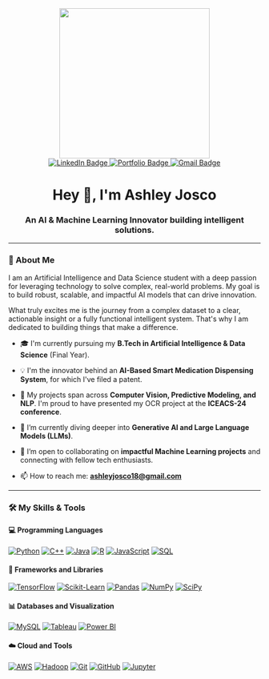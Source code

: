 <div id="header" align="center">
  <img src="https://user-images.githubusercontent.com/74038190/212749447-bfb7e725-6987-49d9-ae85-2015e3e7cc41.gif" width="300"/>
</div>

<div id="badges" align="center">
  <a href="https://www.linkedin.com/in/ashley-josco-c" target="_blank">
    <img src="https://img.shields.io/badge/LinkedIn-0077B5?style=for-the-badge&logo=linkedin&logoColor=white" alt="LinkedIn Badge"/>
  </a>
  <a href="https://ashley-portfolio-62b1b.web.app/" target="_blank">
    <img src="https://img.shields.io/badge/Portfolio-FFCA28?style=for-the-badge&logo=firebase&logoColor=black" alt="Portfolio Badge"/>
  </a>
  <a href="mailto:ashleyjosco18@gmail.com">
    <img src="https://img.shields.io/badge/Gmail-D14836?style=for-the-badge&logo=gmail&logoColor=white" alt="Gmail Badge"/>
  </a>
</div>

<h1 align="center">
  Hey 👋, I'm Ashley Josco
</h1>
<h3 align="center">
  An AI & Machine Learning Innovator building intelligent solutions.
</h3>

---

### 💬 About Me

I am an Artificial Intelligence and Data Science student with a deep passion for leveraging technology to solve complex, real-world problems. My goal is to build robust, scalable, and impactful AI models that can drive innovation.

What truly excites me is the journey from a complex dataset to a clear, actionable insight or a fully functional intelligent system. That's why I am dedicated to building things that make a difference.

- 🎓 I'm currently pursuing my **B.Tech in Artificial Intelligence & Data Science** (Final Year).

- 💡 I'm the innovator behind an **AI-Based Smart Medication Dispensing System**, for which I've filed a patent.

- 🤖 My projects span across **Computer Vision, Predictive Modeling, and NLP**. I'm proud to have presented my OCR project at the **ICEACS-24 conference**.

- 🌱 I’m currently diving deeper into **Generative AI and Large Language Models (LLMs)**.

- 🤝 I’m open to collaborating on **impactful Machine Learning projects** and connecting with fellow tech enthusiasts.

- 📫 How to reach me: **ashleyjosco18@gmail.com**

---

### 🛠️ My Skills & Tools

#### 💻 Programming Languages
<p align="left">
  <a href="https://www.python.org" target="_blank" rel="noreferrer"><img src="https://img.shields.io/badge/python-3670A0?style=for-the-badge&logo=python&logoColor=ffdd54" alt="Python"/></a>
  <a href="https://www.cplusplus.com/" target="_blank" rel="noreferrer"><img src="https://img.shields.io/badge/c++-%2300599C.svg?style=for-the-badge&logo=c%2B%2B&logoColor=white" alt="C++"/></a>
  <a href="https://www.java.com" target="_blank" rel="noreferrer"><img src="https://img.shields.io/badge/java-%23ED8B00.svg?style=for-the-badge&logo=java&logoColor=white" alt="Java"/></a>
  <a href="https://www.r-project.org/" target="_blank" rel="noreferrer"><img src="https://img.shields.io/badge/r-%23276DC3.svg?style=for-the-badge&logo=r&logoColor=white" alt="R"/></a>
  <a href="https://developer.mozilla.org/en-US/docs/Web/JavaScript" target="_blank" rel="noreferrer"><img src="https://img.shields.io/badge/javascript-%23323330.svg?style=for-the-badge&logo=javascript&logoColor=%23F7DF1E" alt="JavaScript"/></a>
  <a href="https://www.mysql.com/" target="_blank" rel="noreferrer"><img src="https://img.shields.io/badge/sql-%2300f.svg?style=for-the-badge&logo=mysql&logoColor=white" alt="SQL"/></a>
</p>

#### 🧠 Frameworks and Libraries
<p align="left">
  <a href="https://www.tensorflow.org" target="_blank" rel="noreferrer"><img src="https://img.shields.io/badge/TensorFlow-%23FF6F00.svg?style=for-the-badge&logo=TensorFlow&logoColor=white" alt="TensorFlow"/></a>
  <a href="https://scikit-learn.org/" target="_blank" rel="noreferrer"><img src="https://img.shields.io/badge/scikit--learn-%23F7931E.svg?style=for-the-badge&logo=scikit-learn&logoColor=white" alt="Scikit-Learn"/></a>
  <a href="https://pandas.pydata.org/" target="_blank" rel="noreferrer"><img src="https://img.shields.io/badge/pandas-%23150458.svg?style=for-the-badge&logo=pandas&logoColor=white" alt="Pandas"/></a>
  <a href="https://numpy.org/" target="_blank" rel="noreferrer"><img src="https://img.shields.io/badge/numpy-%23013243.svg?style=for-the-badge&logo=numpy&logoColor=white" alt="NumPy"/></a>
  <a href="https://scipy.org/" target="_blank" rel="noreferrer"><img src="https://img.shields.io/badge/SciPy-%230C55A5.svg?style=for-the-badge&logo=scipy&logoColor=%white" alt="SciPy"/></a>
</p>

#### 📊 Databases and Visualization
<p align="left">
  <a href="https://www.mysql.com/" target="_blank" rel="noreferrer"><img src="https://img.shields.io/badge/MySQL-005C84?style=for-the-badge&logo=mysql&logoColor=white" alt="MySQL"/></a>
  <a href="https://www.tableau.com/" target="_blank" rel="noreferrer"><img src="https://img.shields.io/badge/Tableau-E97627?style=for-the-badge&logo=Tableau&logoColor=white" alt="Tableau"/></a>
  <a href="https://powerbi.microsoft.com/en-us/" target="_blank" rel="noreferrer"><img src="https://img.shields.io/badge/PowerBI-F2C811?style=for-the-badge&logo=Power%20BI&logoColor=black" alt="Power BI"/></a>
</p>

#### ☁️ Cloud and Tools
<p align="left">
  <a href="https://aws.amazon.com" target="_blank" rel="noreferrer"><img src="https://img.shields.io/badge/AWS-%23FF9900.svg?style=for-the-badge&logo=amazon-aws&logoColor=white" alt="AWS"/></a>
  <a href="https://hadoop.apache.org/" target="_blank" rel="noreferrer"><img src="https://img.shields.io/badge/Hadoop-66CCFF?style=for-the-badge&logo=apache&logoColor=black" alt="Hadoop"/></a>
  <a href="https://git-scm.com/" target="_blank" rel="noreferrer"><img src="https://img.shields.io/badge/git-%23F05033.svg?style=for-the-badge&logo=git&logoColor=white" alt="Git"/></a>
  <a href="https://github.com/" target="_blank" rel="noreferrer"><img src="https://img.shields.io/badge/github-%23121011.svg?style=for-the-badge&logo=github&logoColor=white" alt="GitHub"/></a>
  <a href="https://jupyter.org/" target="_blank" rel="noreferrer"><img src="https://img.shields.io/badge/Jupyter-F37626.svg?style=for-the-badge&logo=Jupyter&logoColor=white" alt="Jupyter"/></a>
</p>

